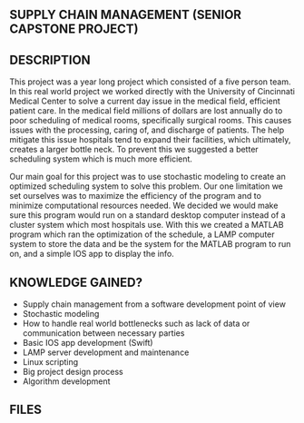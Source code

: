 SUPPLY CHAIN MANAGEMENT (SENIOR CAPSTONE PROJECT)
-----------------------

DESCRIPTION
-----------------------
This project was a year long project which consisted of a five person team.  In this real world project we worked directly with the University of Cincinnati Medical Center to solve a current day issue in the medical field, efficient patient care.  In the medical field millions of dollars are lost annually do to poor scheduling of medical rooms, specifically surgical rooms.  This causes issues with the processing, caring of, and discharge of patients.  The help mitigate this issue hospitals tend to expand their facilities, which ultimately, creates a larger bottle neck.  To prevent this we suggested a better scheduling system which is much more efficient.  

Our main goal for this project was to use stochastic modeling to create an optimized scheduling system to solve this problem.  Our one limitation we set ourselves was to maximize the efficiency of the program and to minimize computational resources needed.  We decided we would make sure this program would run on a standard desktop computer instead of a cluster system which most hospitals use.  With this we created a MATLAB program which ran the optimization of the schedule, a LAMP computer system to store the data and be the system for the MATLAB program to run on, and a simple IOS app to display the info. 

KNOWLEDGE GAINED?
-------------------------
* Supply chain management from a software development point of view
* Stochastic modeling
* How to handle real world bottlenecks such as lack of data or communication between necessary parties
* Basic IOS app development (Swift)
* LAMP server development and maintenance
* Linux scripting
* Big project design process
* Algorithm development

FILES
-------------------------

